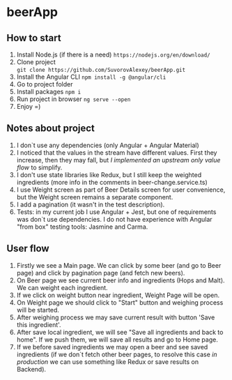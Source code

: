 # beerApp

## How to start
1. Install Node.js (if there is a need)
`https://nodejs.org/en/download/`
2. Clone project  
`git clone https://github.com/SuvorovAlexey/beerApp.git`
3. Install the Angular CLI
`npm install -g @angular/cli`
4. Go to project folder
5. Install packages
`npm i`
6. Run project in browser
`ng serve --open`
7. Enjoy =)

## Notes about project
1. I don`t use any dependencies (only Angular + Angular Material)
2. I noticed that the values in the stream have different values. 
First they increase, then they may fall, but _I implemented an upstream only value flow_ to simplify.
3. I don't use state libraries like Redux, but I still keep the weighted ingredients (more info in the comments in beer-change.service.ts)
4. I use Weight screen as part of Beer Details screen for user convenience, but the Weight screen remains a separate component.
5. I add a pagination (it wasn't in the test description).
6. Tests: in my current job I use Angular + Jest, but one of requirements was don`t use dependencies. I do not have experience with Angular "from box" testing tools: Jasmine and Carma.

## User flow
1. Firstly we see a Main page. We can click by some beer (and go to Beer page) and click by pagination page (and fetch new beers).
2. On Beer page we see current beer info and ingredients (Hops and Malt). We can weight each ingredient.
3. If we click on weight button near ingredient, Weight Page will be open.
4. On Weight page we should click to "Start" button and weighing process will be started.
5. After weighing process we may save current result with button 'Save this ingredient'.
6. After save local ingredient, we will see "Save all ingredients and back to home". If we push them, we will save all results and go to Home page.
7. If we before saved ingredients we may open a beer and see saved ingredients (if we don`t fetch other beer pages, to resolve this case _in production_ we can use something like Redux or save results on Backend). 
